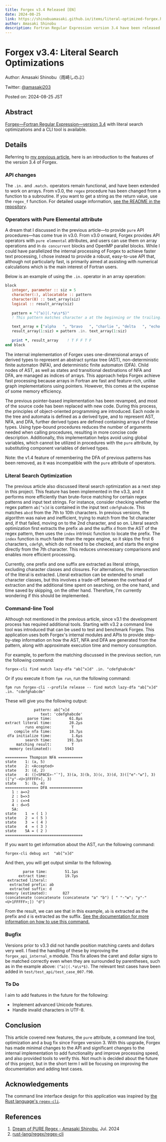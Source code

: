 ```yaml
---
title: Forgex v3.4 Released [EN]
date: 2024-08-25
link: https://shinobuamasaki.github.io/items/literal-optimized-forgex.html
author: Amasaki Shinobu
description: Fortran Regular Expression version 3.4 have been released.
---
```


# Forgex v3.4: Literal Search Optimizations

Author: Amasaki Shinobu（雨崎しのぶ）

Twitter: [@amasaki203](https://x.com/amasaki203)

Posted on: 2024-08-25 JST

## Abstract

[Forgex—Fortran Regular Expression—version 3.4](https://github.com/ShinobuAmasaki/forgex/releases/tag/v3.4) with literal search optimizations and a CLI tool is available. 

## Details

Referring to [my previous article](./dream-of-pure-regex.html), here is an introduction to the features of the version 3.4 of Forgex.

### API changes

The `.in.` and `.match.` operators remain functional, and have been extended to work on arrays.
From v3.0, the `regex` procedure has been changed from a function to a subroutine.
If you want to get a string as the return value, use the `regex_f` function.
For detailed usage information, [see the README in the repository](https://github.com/ShinobuAmasaki/forgex).

### Operators with Pure Elemental attribute

A dream that I discussed in the previous article—to provide `pure` API procedures—has come true in v3.0.
From v3.0 onward, Forgex provides API operators with `pure elemental` attributes, and users can use them on array operations and in `do concurrent` blocks and OpenMP parallel blocks.
While I could have parallelized the internal processing of Forgex to achieve faster text processing, I chose instead to provide a robust, easy-to-use API that, although not particularly fast, is primarily aimed at assisting with numerical calculations which is the main interest of Fortran users. 

Below is an example of using the `.in.` operator in an array operation:

```fortran
block
   integer, parameter :: siz = 5
   character(:), allocatable :: pattern
   character(8) :: text_array(siz)
   logical :: result_array(siz)
   
   pattern = "(^a)|(.*a\s*$)"
   ! This pattern matches character a at the beginning or the trailing.

   text_array = ["alpha   ", "bravo   ", "charlie ", "delta   ", "echo    "]
   result_array(1:siz) = pattern .in. text_array(1:siz)
   
   print *, result_array    ! T F F T F
end block
```

The internal implementation of Forgex uses one-dimensional arrays of derived types to represent an abstract syntax tree (AST), non-deterministic finite automaton (NFA), and deterministic finite automaton (DFA).
Child nodes of AST, as well as states and transitional destinations of NFA and DFA, are managed as indices of arrays.
This approach helps Forgex achieve fast processing because arrays in Fortran are fast and feature-rich, unlike graph implementations using pointers.
However, this comes at the expense of some memory efficiency.

The previous pointer-based implementation has been revamped, and most of the source code has been replaced with new code.
During this process, the principles of object-oriented programming are introduced.
Each node in the tree and automata is defined as a derived type, and to represent AST, NFA, and DFA, further derived types are defined containing arrays of these types.
Using type-bound procedures reduces the number of arguments needed when calling procedures, resulting in more concise code description.
Additionally, this implementation helps avoid using global variables, which cannot be utilized in procedures with the `pure` attribute, by substituting component variables of derived types.

Note: the v1.4 feature of remembering the DFA of previous patterns has been removed, as it was incompatible with the `pure` attribute of operators.

### Literal Search Optimization

The previous article also discussed literal search optimization as a next step in this project.
This feature has been implemented in the v3.3, and it performs more efficiently than brute-force matching for certain regex patterns and input text strings. 
For instance, consider checking whether the regex pattern `ab[^x]d` is contained in the input text `cdefghabcde`.
This matches `abcd` from the 7th to 10th characters.
In previous versions, the algorithm was naive and inefficient, trying to match from the 1st character and, if that failed, moving on to the 2nd character, and so on.
Literal search optimization first extracts the prefix `ab` and the suffix `d` from the AST of the regex pattern, then uses the `index` intrinsic function to locate the prefix.
The `index` function is much faster than the regex engine, so it skips the first 6 characters, `cdefgh`, which do not need to be checked, and starts the engine directly from the 7th character.
This reduces unnecessary comparisons and enables more efficient processing.

Currently, one prefix and one suffix are extracted as literal strings, excluding character classes and closures.
For alternations, the intersection of the literal is extracted.
Literal extraction can be extended to small character classes, but this involves a trade-off between the overhead of extraction and the additional time spent on searching, on the one hand, and time saved by skipping, on the other hand.
Therefore, I'm currently wondering if this should be implemented. 

### Command-line Tool

Although not mentioned in the previous article, since v3.1 the development process has required additional tools.
Starting with v3.2 a command line tool was introduced that can be used to test and benchmark Forgex.
This application uses both Forgex's internal modules and APIs to provide step-by-step information on how the AST, NFA and DFA are generated from the pattern, along with approximate execution time and memory consumption.

For example, to perform the matching discussed in the previous section, run the following command:

```shell
forgex-cli find match lazy-dfa "ab[^x]d" .in. "cdefghabcde"
```

Or if you execute it from `fpm run`, run the following command:

```shell
fpm run forgex-cli --profile release -- find match lazy-dfa "ab[^x]d" .in. "cdefghabcde"
```

These will give you the following output:

<div class="none-highlight-user">

```
             pattern: ab[^x]d
                text: 'cdefghabcde'
          parse time:        61.8μs
extract literal time:        28.2μs
         runs engine:         T
    compile nfa time:        18.7μs
 dfa initialize time:         1.6μs
         search time:       191.3μs
     matching result:         T
  memory (estimated):      5943

========== Thompson NFA ===========
state    1: (a, 5)
state    2: <Accepted>
state    3: (d, 2)
state    4: ([<SPACE>-"`"], 3)(a, 3)(b, 3)(c, 3)(d, 3)(["e"-"w"], 3)(["y"-<U+1FFFFF>], 3)
state    5: (b, 4)
=============== DFA ===============
   1 : a=>2
   2 : b=>3
   3 : c=>4
   4 : d=>5
   5A:
state    1  = ( 1 )
state    2  = ( 5 )
state    3  = ( 4 )
state    4  = ( 3 )
state    5A = ( 2 )
===================================
```

</div>

If you want to get information about the AST, run the following command:

```shell
forgex-cli debug ast  "ab[^x]d"    
```

And then, you will get output similar to the following.

<div class="none-highlight-user">

```
        parse time:        51.1μs 
      extract time:        19.7μs
 extracted literal:
  extracted prefix: ab
  extracted suffix: d
memory (estimated):       827
(concatenate (concatenate (concatenate "a" "b") [ " "-"w"; "y"-"<U+1FFFFF>;]) "d")
```

</div>

From the result, we can see that in this example, `ab` is extracted as the prefix and `d` is extracted as the suffix.
[See the documentation for more information on how to use this command.](https://shinobuamasaki.github.io/forgex/page/English/forgex_on_command_line_en.html)

### Bugfix

Versions prior to v3.3 did not handle position matching carets and dollars very well.
I fixed the handling of these by improving the `forgex_api_internal_m` module.
This fix allows the caret and dollar signs to be matched correctly even when they are surrounded by parentheses, such as in the example above: `(^a)|(.*a\s*$)`.
The relevant test cases have been added in `test/test_api/test_case_007.f90`. 

### To Do 

I aim to add features in the future for the following:

- Implement advanced Unicode features.
- Handle invalid characters in UTF-8.

## Conclusion

This article covered new features, the `pure` attribute, a command line tool, optimization and a bug fix since Forgex version 3. With this upgrade, Forgex has made minimal changes to the API and significant changes to the internal implementation to add functionality and improve processing speed, and also provided tools to verify this. Not much is decided about the future of this project, but in the short term I will be focusing on improving the documentation and adding test cases.

## Acknowledgements

The command line interface design for this application was inspired by [the Rust language's `regex-cli`](https://github.com/rust-lang/regex/tree/master/regex-cli).

## References

1. [Dream of PURE Regex - Amasaki Shinobu](./dream-of-pure-regex.html), Jul. 2024
2. [rust-lang/regex/regex-cli](https://github.com/rust-lang/regex/tree/master/regex-cli) 
